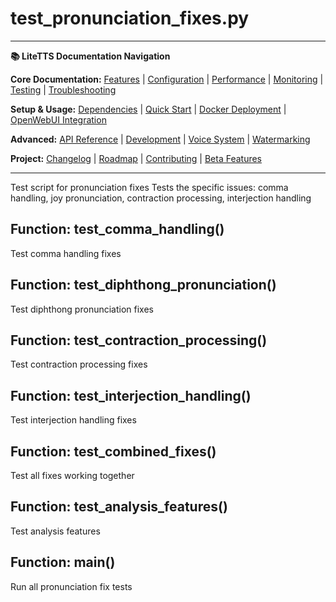 # test_pronunciation_fixes.py

---
**📚 LiteTTS Documentation Navigation**

**Core Documentation:** [Features](../../../../../../FEATURES.md) | [Configuration](../../../../../../CONFIGURATION.md) | [Performance](../../../../../../PERFORMANCE.md) | [Monitoring](../../../../../../MONITORING.md) | [Testing](../../../../../../TESTING.md) | [Troubleshooting](../../../../../../TROUBLESHOOTING.md)

**Setup & Usage:** [Dependencies](../../../../../../DEPENDENCIES.md) | [Quick Start](../../../../../../usage/QUICK_START_COMMANDS.md) | [Docker Deployment](../../../../../../usage/DOCKER-DEPLOYMENT.md) | [OpenWebUI Integration](../../../../../../usage/OPENWEBUI-INTEGRATION.md)

**Advanced:** [API Reference](../../../../../API_REFERENCE.md) | [Development](../../../../../../development/README.md) | [Voice System](../../../../../../voices/README.md) | [Watermarking](../../../../../../WATERMARKING.md)

**Project:** [Changelog](../../../../../../CHANGELOG.md) | [Roadmap](../../../../../../ROADMAP.md) | [Contributing](../../../../../../CONTRIBUTIONS.md) | [Beta Features](../../../../../../BETA_FEATURES.md)

---


Test script for pronunciation fixes
Tests the specific issues: comma handling, joy pronunciation, contraction processing, interjection handling


## Function: test_comma_handling()

Test comma handling fixes

## Function: test_diphthong_pronunciation()

Test diphthong pronunciation fixes

## Function: test_contraction_processing()

Test contraction processing fixes

## Function: test_interjection_handling()

Test interjection handling fixes

## Function: test_combined_fixes()

Test all fixes working together

## Function: test_analysis_features()

Test analysis features

## Function: main()

Run all pronunciation fix tests

